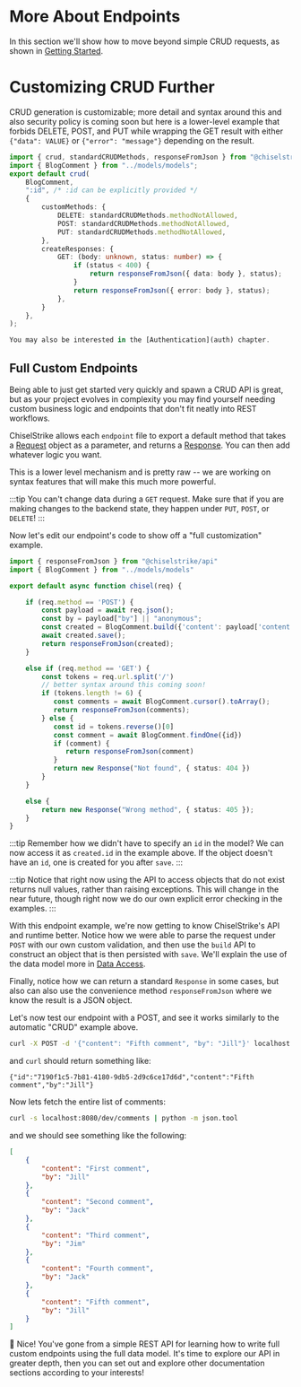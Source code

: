 # More About Endpoints

In this section we'll show how to move beyond simple CRUD requests, as shown in [Getting Started](first).

# Customizing CRUD Further

<!-- FIXME: move into extra chapter? -->

CRUD generation is customizable; more detail and syntax around this and also security policy is coming soon but 
here is a lower-level example that forbids DELETE, POST, and PUT while wrapping the GET result 
with either `{"data": VALUE}` or `{"error": "message"}` depending on the result.

<!-- FIXME: replace with class based alternates once available -->

```typescript title="my-backend/endpoints/comments-readonly.ts"
import { crud, standardCRUDMethods, responseFromJson } from "@chiselstrike/api";
import { BlogComment } from "../models/models";
export default crud(
    BlogComment,
    ":id", /* :id can be explicitly provided */
    {
        customMethods: {
            DELETE: standardCRUDMethods.methodNotAllowed,
            POST: standardCRUDMethods.methodNotAllowed,
            PUT: standardCRUDMethods.methodNotAllowed,
        },
        createResponses: {
            GET: (body: unknown, status: number) => {
                if (status < 400) {
                    return responseFromJson({ data: body }, status);
                }
                return responseFromJson({ error: body }, status);
            },
        }
    },
);

You may also be interested in the [Authentication](auth) chapter.

```

## Full Custom Endpoints

Being able to just get started very quickly and spawn a CRUD API is great, but as your
project evolves in complexity you may find yourself needing custom business logic and endpoints
that don't fit neatly into REST workflows.

ChiselStrike allows each `endpoint` file to export a default method that takes a [Request](https://developer.mozilla.org/en-US/docs/Web/API/Request)
object as a parameter, and returns a [Response](https://developer.mozilla.org/en-US/docs/Web/API/Response). You can then add whatever logic you want.

This is a lower level mechanism and is pretty raw -- we are working on syntax features that will make this much more powerful.

:::tip
You can't change data during a `GET` request. Make sure that if you are making changes to the backend state,
they happen under `PUT`, `POST`, or `DELETE`!
:::

Now let's edit our endpoint's code to show off a "full customization" example.

```typescript title="my-backend/endpoints/comments.ts"
import { responseFromJson } from "@chiselstrike/api"
import { BlogComment } from "../models/models"

export default async function chisel(req) {

    if (req.method == 'POST') {
        const payload = await req.json();
        const by = payload["by"] || "anonymous";
        const created = BlogComment.build({'content': payload['content'], 'by': by });
        await created.save();
        return responseFromJson(created);
    }

    else if (req.method == 'GET') {
        const tokens = req.url.split('/')
        // better syntax around this coming soon!
        if (tokens.length != 6) {
           const comments = await BlogComment.cursor().toArray();
           return responseFromJson(comments);
        } else {
           const id = tokens.reverse()[0]
           const comment = await BlogComment.findOne({id})
           if (comment) {
              return responseFromJson(comment)
           }
           return new Response("Not found", { status: 404 })
        }
    }

    else {
        return new Response("Wrong method", { status: 405 });
    }
}

```

:::tip
Remember how we didn't have to specify an `id` in the model? We can now access it
as `created.id` in the example above. If the object doesn't have an `id`, one is created for you after
`save`. 
:::

:::tip
Notice that right now using the API to access objects that do not exist returns null values, rather
than raising exceptions. This will change in the near future, though right now we do our own explicit
error checking in the examples.
:::

With this endpoint example, we're now getting to know ChiselStrike's API and runtime better. Notice how
we were able to parse the request under `POST` with our own custom validation, and then use
the `build` API to construct an object that is then persisted with `save`.  We'll explain the use of the 
data model more in [Data Access](data-access).

Finally, notice how we can return a standard `Response` in some cases, but also can also use the convenience method
`responseFromJson` where we know the result is a JSON object.

Let's now test our endpoint with a POST, and see it works similarly to the automatic "CRUD" example above.

```bash
curl -X POST -d '{"content": "Fifth comment", "by": "Jill"}' localhost:8080/dev/comments
```

and `curl` should return something like:

```console
{"id":"7190f1c5-7b81-4180-9db5-2d9c6ce17d6d","content":"Fifth comment","by":"Jill"}
```

Now lets fetch the entire list of comments:


```bash
curl -s localhost:8080/dev/comments | python -m json.tool
```

and we should see something like the following:

```json
[
    {
        "content": "First comment",
        "by": "Jill"
    },
    {
        "content": "Second comment",
        "by": "Jack"
    },
    {
        "content": "Third comment",
        "by": "Jim"
    },
    {
        "content": "Fourth comment",
        "by": "Jack"
    },
    {
        "content": "Fifth comment",
        "by": "Jill"
    }
]
```


🎉 Nice! You've gone from a simple REST API for learning how to write full custom endpoints using the full data model.
It's time to explore our API in greater depth, then you can set out and explore other documentation sections according
to your interests!

